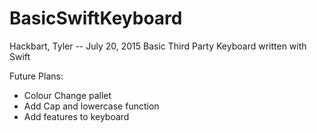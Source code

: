 # BasicSwiftKeyboard

Hackbart, Tyler -- July 20, 2015
Basic Third Party Keyboard written with Swift

Future Plans: 
- Colour Change pallet
- Add Cap and lowercase function
- Add features to keyboard


